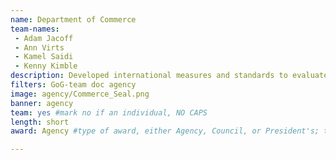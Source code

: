 ```yaml
---
name: Department of Commerce
team-names: 
 - Adam Jacoff 
 - Ann Virts 
 - Kamel Saidi 
 - Kenny Kimble
description: Developed international measures and standards to evaluate and improve bomb-disposal robots and operators. These efforts led to the enhanced testing and use of advanced robot capabilities in challenging environments and the adoption of standard operator measures.
filters: GoG-team doc agency
image: agency/Commerce_Seal.png
banner: agency
team: yes #mark no if an individual, NO CAPS 
length: short
award: Agency #type of award, either Agency, Council, or President's; this is case sensitive so make sure to match the options listed exactly. This section generates the format of the card

---
```

